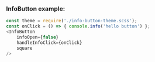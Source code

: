 ### InfoButton example:

```js
const theme = require('./info-button-theme.scss');
const onClick = () => { console.info('hello button') };
<InfoButton
    infoOpen={false}
    handleInfoClick={onClick}
    square
/>
```